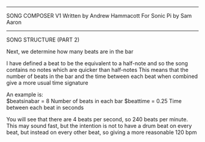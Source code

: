 -------------------------------------------------------------------------------------------

  SONG COMPOSER V1
    Written by Andrew Hammacott
    For Sonic Pi by Sam Aaron

-------------------------------------------------------------------------------------------

  SONG STRUCTURE (PART 2)

  Next, we determine how many beats are in the bar
  
  I have defined a beat to be the equivalent to a half-note
  and so the song contains no notes which are quicker than half-notes
  This means that the number of beats in the bar and the time between each beat
  when combined give a more usual time signature

  An example is:  
  $beatsinabar = 8   Number of beats in each bar
  $beattime = 0.25   Time between each beat in seconds
  
  You will see that there are 4 beats per second, so 240 beats per minute.  This may sound
  fast, but the intention is not to have a drum beat on every beat, but instead on every
  other beat, so giving a more reasonable 120 bpm
